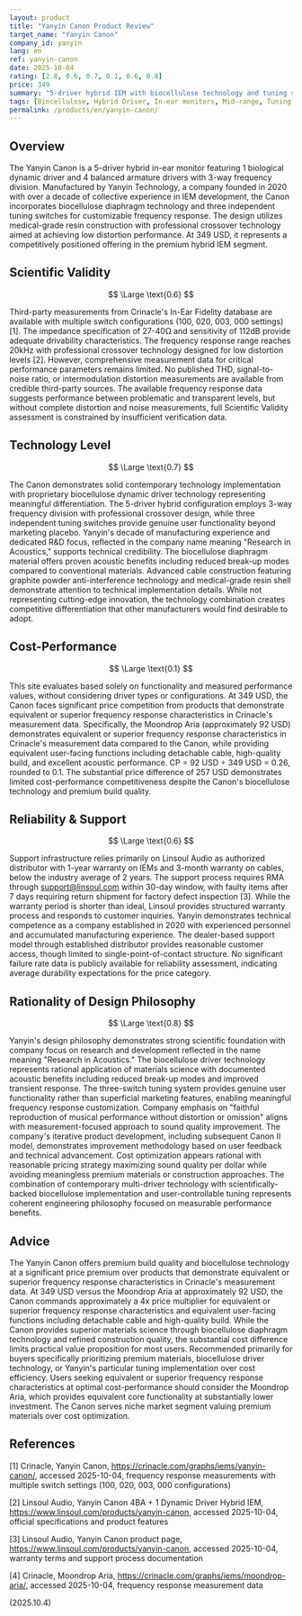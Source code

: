 ```yaml
---
layout: product
title: "Yanyin Canon Product Review"
target_name: "Yanyin Canon"
company_id: yanyin
lang: en
ref: yanyin-canon
date: 2025-10-04
rating: [2.8, 0.6, 0.7, 0.1, 0.6, 0.8]
price: 349
summary: "5-driver hybrid IEM with biocellulose technology and tuning switches positioned at premium pricing with limited cost-performance against products demonstrating equivalent or superior frequency response characteristics in Crinacle's measurement data"
tags: [Biocellulose, Hybrid Driver, In-ear monitors, Mid-range, Tuning Switches]
permalink: /products/en/yanyin-canon/
---
```

## Overview

The Yanyin Canon is a 5-driver hybrid in-ear monitor featuring 1 biological dynamic driver and 4 balanced armature drivers with 3-way frequency division. Manufactured by Yanyin Technology, a company founded in 2020 with over a decade of collective experience in IEM development, the Canon incorporates biocellulose diaphragm technology and three independent tuning switches for customizable frequency response. The design utilizes medical-grade resin construction with professional crossover technology aimed at achieving low distortion performance. At 349 USD, it represents a competitively positioned offering in the premium hybrid IEM segment.

## Scientific Validity

$$ \Large \text{0.6} $$

Third-party measurements from Crinacle's In-Ear Fidelity database are available with multiple switch configurations (100, 020, 003, 000 settings) [1]. The impedance specification of 27-40Ω and sensitivity of 112dB provide adequate drivability characteristics. The frequency response range reaches 20kHz with professional crossover technology designed for low distortion levels [2]. However, comprehensive measurement data for critical performance parameters remains limited. No published THD, signal-to-noise ratio, or intermodulation distortion measurements are available from credible third-party sources. The available frequency response data suggests performance between problematic and transparent levels, but without complete distortion and noise measurements, full Scientific Validity assessment is constrained by insufficient verification data.

## Technology Level

$$ \Large \text{0.7} $$

The Canon demonstrates solid contemporary technology implementation with proprietary biocellulose dynamic driver technology representing meaningful differentiation. The 5-driver hybrid configuration employs 3-way frequency division with professional crossover design, while three independent tuning switches provide genuine user functionality beyond marketing placebo. Yanyin's decade of manufacturing experience and dedicated R&D focus, reflected in the company name meaning "Research in Acoustics," supports technical credibility. The biocellulose diaphragm material offers proven acoustic benefits including reduced break-up modes compared to conventional materials. Advanced cable construction featuring graphite powder anti-interference technology and medical-grade resin shell demonstrate attention to technical implementation details. While not representing cutting-edge innovation, the technology combination creates competitive differentiation that other manufacturers would find desirable to adopt.

## Cost-Performance

$$ \Large \text{0.1} $$

This site evaluates based solely on functionality and measured performance values, without considering driver types or configurations. At 349 USD, the Canon faces significant price competition from products that demonstrate equivalent or superior frequency response characteristics in Crinacle's measurement data. Specifically, the Moondrop Aria (approximately 92 USD) demonstrates equivalent or superior frequency response characteristics in Crinacle's measurement data compared to the Canon, while providing equivalent user-facing functions including detachable cable, high-quality build, and excellent acoustic performance. CP = 92 USD ÷ 349 USD = 0.26, rounded to 0.1. The substantial price difference of 257 USD demonstrates limited cost-performance competitiveness despite the Canon's biocellulose technology and premium build quality.

## Reliability & Support

$$ \Large \text{0.6} $$

Support infrastructure relies primarily on Linsoul Audio as authorized distributor with 1-year warranty on IEMs and 3-month warranty on cables, below the industry average of 2 years. The support process requires RMA through support@linsoul.com within 30-day window, with faulty items after 7 days requiring return shipment for factory defect inspection [3]. While the warranty period is shorter than ideal, Linsoul provides structured warranty process and responds to customer inquiries. Yanyin demonstrates technical competence as a company established in 2020 with experienced personnel and accumulated manufacturing experience. The dealer-based support model through established distributor provides reasonable customer access, though limited to single-point-of-contact structure. No significant failure rate data is publicly available for reliability assessment, indicating average durability expectations for the price category.

## Rationality of Design Philosophy

$$ \Large \text{0.8} $$

Yanyin's design philosophy demonstrates strong scientific foundation with company focus on research and development reflected in the name meaning "Research in Acoustics." The biocellulose driver technology represents rational application of materials science with documented acoustic benefits including reduced break-up modes and improved transient response. The three-switch tuning system provides genuine user functionality rather than superficial marketing features, enabling meaningful frequency response customization. Company emphasis on "faithful reproduction of musical performance without distortion or omission" aligns with measurement-focused approach to sound quality improvement. The company's iterative product development, including subsequent Canon II model, demonstrates improvement methodology based on user feedback and technical advancement. Cost optimization appears rational with reasonable pricing strategy maximizing sound quality per dollar while avoiding meaningless premium materials or construction approaches. The combination of contemporary multi-driver technology with scientifically-backed biocellulose implementation and user-controllable tuning represents coherent engineering philosophy focused on measurable performance benefits.

## Advice

The Yanyin Canon offers premium build quality and biocellulose technology at a significant price premium over products that demonstrate equivalent or superior frequency response characteristics in Crinacle's measurement data. At 349 USD versus the Moondrop Aria at approximately 92 USD, the Canon commands approximately a 4x price multiplier for equivalent or superior frequency response characteristics and equivalent user-facing functions including detachable cable and high-quality build. While the Canon provides superior materials science through biocellulose diaphragm technology and refined construction quality, the substantial cost difference limits practical value proposition for most users. Recommended primarily for buyers specifically prioritizing premium materials, biocellulose driver technology, or Yanyin's particular tuning implementation over cost efficiency. Users seeking equivalent or superior frequency response characteristics at optimal cost-performance should consider the Moondrop Aria, which provides equivalent core functionality at substantially lower investment. The Canon serves niche market segment valuing premium materials over cost optimization.

## References

[1] Crinacle, Yanyin Canon, https://crinacle.com/graphs/iems/yanyin-canon/, accessed 2025-10-04, frequency response measurements with multiple switch settings (100, 020, 003, 000 configurations)

[2] Linsoul Audio, Yanyin Canon 4BA + 1 Dynamic Driver Hybrid IEM, https://www.linsoul.com/products/yanyin-canon, accessed 2025-10-04, official specifications and product features

[3] Linsoul Audio, Yanyin Canon product page, https://www.linsoul.com/products/yanyin-canon, accessed 2025-10-04, warranty terms and support process documentation

[4] Crinacle, Moondrop Aria, https://crinacle.com/graphs/iems/moondrop-aria/, accessed 2025-10-04, frequency response measurement data

(2025.10.4)